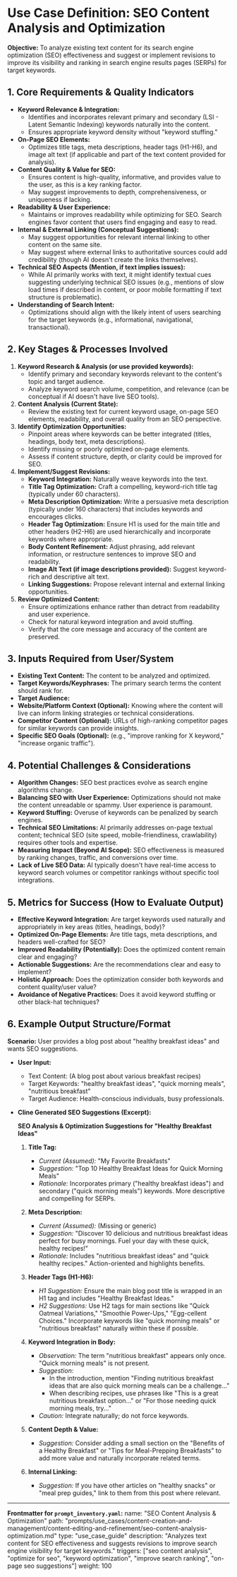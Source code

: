 # Use Case Definition: SEO Content Analysis and Optimization

**Objective:** To analyze existing text content for its search engine optimization (SEO) effectiveness and suggest or implement revisions to improve its visibility and ranking in search engine results pages (SERPs) for target keywords.

## 1. Core Requirements & Quality Indicators

*   **Keyword Relevance & Integration:**
    *   Identifies and incorporates relevant primary and secondary (LSI - Latent Semantic Indexing) keywords naturally into the content.
    *   Ensures appropriate keyword density without "keyword stuffing."
*   **On-Page SEO Elements:**
    *   Optimizes title tags, meta descriptions, header tags (H1-H6), and image alt text (if applicable and part of the text content provided for analysis).
*   **Content Quality & Value for SEO:**
    *   Ensures content is high-quality, informative, and provides value to the user, as this is a key ranking factor.
    *   May suggest improvements to depth, comprehensiveness, or uniqueness if lacking.
*   **Readability & User Experience:**
    *   Maintains or improves readability while optimizing for SEO. Search engines favor content that users find engaging and easy to read.
*   **Internal & External Linking (Conceptual Suggestions):**
    *   May suggest opportunities for relevant internal linking to other content on the same site.
    *   May suggest where external links to authoritative sources could add credibility (though AI doesn't create the links themselves).
*   **Technical SEO Aspects (Mention, if text implies issues):**
    *   While AI primarily works with text, it might identify textual cues suggesting underlying technical SEO issues (e.g., mentions of slow load times if described in content, or poor mobile formatting if text structure is problematic).
*   **Understanding of Search Intent:**
    *   Optimizations should align with the likely intent of users searching for the target keywords (e.g., informational, navigational, transactional).

## 2. Key Stages & Processes Involved

1.  **Keyword Research & Analysis (or use provided keywords):**
    *   Identify primary and secondary keywords relevant to the content's topic and target audience.
    *   Analyze keyword search volume, competition, and relevance (can be conceptual if AI doesn't have live SEO tools).
2.  **Content Analysis (Current State):**
    *   Review the existing text for current keyword usage, on-page SEO elements, readability, and overall quality from an SEO perspective.
3.  **Identify Optimization Opportunities:**
    *   Pinpoint areas where keywords can be better integrated (titles, headings, body text, meta descriptions).
    *   Identify missing or poorly optimized on-page elements.
    *   Assess if content structure, depth, or clarity could be improved for SEO.
4.  **Implement/Suggest Revisions:**
    *   **Keyword Integration:** Naturally weave keywords into the text.
    *   **Title Tag Optimization:** Craft a compelling, keyword-rich title tag (typically under 60 characters).
    *   **Meta Description Optimization:** Write a persuasive meta description (typically under 160 characters) that includes keywords and encourages clicks.
    *   **Header Tag Optimization:** Ensure H1 is used for the main title and other headers (H2-H6) are used hierarchically and incorporate keywords where appropriate.
    *   **Body Content Refinement:** Adjust phrasing, add relevant information, or restructure sentences to improve SEO and readability.
    *   **Image Alt Text (if image descriptions provided):** Suggest keyword-rich and descriptive alt text.
    *   **Linking Suggestions:** Propose relevant internal and external linking opportunities.
5.  **Review Optimized Content:**
    *   Ensure optimizations enhance rather than detract from readability and user experience.
    *   Check for natural keyword integration and avoid stuffing.
    *   Verify that the core message and accuracy of the content are preserved.

## 3. Inputs Required from User/System

*   **Existing Text Content:** The content to be analyzed and optimized.
*   **Target Keywords/Keyphrases:** The primary search terms the content should rank for.
*   **Target Audience:**
*   **Website/Platform Context (Optional):** Knowing where the content will live can inform linking strategies or technical considerations.
*   **Competitor Content (Optional):** URLs of high-ranking competitor pages for similar keywords can provide insights.
*   **Specific SEO Goals (Optional):** (e.g., "improve ranking for X keyword," "increase organic traffic").

## 4. Potential Challenges & Considerations

*   **Algorithm Changes:** SEO best practices evolve as search engine algorithms change.
*   **Balancing SEO with User Experience:** Optimizations should not make the content unreadable or spammy. User experience is paramount.
*   **Keyword Stuffing:** Overuse of keywords can be penalized by search engines.
*   **Technical SEO Limitations:** AI primarily addresses on-page textual content; technical SEO (site speed, mobile-friendliness, crawlability) requires other tools and expertise.
*   **Measuring Impact (Beyond AI Scope):** SEO effectiveness is measured by ranking changes, traffic, and conversions over time.
*   **Lack of Live SEO Data:** AI typically doesn't have real-time access to keyword search volumes or competitor rankings without specific tool integrations.

## 5. Metrics for Success (How to Evaluate Output)

*   **Effective Keyword Integration:** Are target keywords used naturally and appropriately in key areas (titles, headings, body)?
*   **Optimized On-Page Elements:** Are title tags, meta descriptions, and headers well-crafted for SEO?
*   **Improved Readability (Potentially):** Does the optimized content remain clear and engaging?
*   **Actionable Suggestions:** Are the recommendations clear and easy to implement?
*   **Holistic Approach:** Does the optimization consider both keywords and content quality/user value?
*   **Avoidance of Negative Practices:** Does it avoid keyword stuffing or other black-hat techniques?

## 6. Example Output Structure/Format
**Scenario:** User provides a blog post about "healthy breakfast ideas" and wants SEO suggestions.
*   **User Input:**
    *   Text Content: (A blog post about various breakfast recipes)
    *   Target Keywords: "healthy breakfast ideas", "quick morning meals", "nutritious breakfast"
    *   Target Audience: Health-conscious individuals, busy professionals.

*   **Cline Generated SEO Suggestions (Excerpt):**

    **SEO Analysis & Optimization Suggestions for "Healthy Breakfast Ideas"**

    1.  **Title Tag:**
        *   *Current (Assumed):* "My Favorite Breakfasts"
        *   *Suggestion:* "Top 10 Healthy Breakfast Ideas for Quick Morning Meals"
        *   *Rationale:* Incorporates primary ("healthy breakfast ideas") and secondary ("quick morning meals") keywords. More descriptive and compelling for SERPs.

    2.  **Meta Description:**
        *   *Current (Assumed):* (Missing or generic)
        *   *Suggestion:* "Discover 10 delicious and nutritious breakfast ideas perfect for busy mornings. Fuel your day with these quick, healthy recipes!"
        *   *Rationale:* Includes "nutritious breakfast ideas" and "quick healthy recipes." Action-oriented and highlights benefits.

    3.  **Header Tags (H1-H6):**
        *   *H1 Suggestion:* Ensure the main blog post title is wrapped in an H1 tag and includes "Healthy Breakfast Ideas."
        *   *H2 Suggestions:* Use H2 tags for main sections like "Quick Oatmeal Variations," "Smoothie Power-Ups," "Egg-cellent Choices." Incorporate keywords like "quick morning meals" or "nutritious breakfast" naturally within these if possible.

    4.  **Keyword Integration in Body:**
        *   *Observation:* The term "nutritious breakfast" appears only once. "Quick morning meals" is not present.
        *   *Suggestion:*
            *   In the introduction, mention "Finding nutritious breakfast ideas that are also quick morning meals can be a challenge..."
            *   When describing recipes, use phrases like "This is a great nutritious breakfast option..." or "For those needing quick morning meals, try..."
        *   *Caution:* Integrate naturally; do not force keywords.

    5.  **Content Depth & Value:**
        *   *Suggestion:* Consider adding a small section on the "Benefits of a Healthy Breakfast" or "Tips for Meal-Prepping Breakfasts" to add more value and naturally incorporate related terms.

    6.  **Internal Linking:**
        *   *Suggestion:* If you have other articles on "healthy snacks" or "meal prep guides," link to them from this post where relevant.

---
**Frontmatter for `prompt_inventory.yaml`:**
name: "SEO Content Analysis & Optimization"
path: "prompts/use_cases/content-creation-and-management/content-editing-and-refinement/seo-content-analysis-optimization.md"
type: "use_case_guide"
description: "Analyzes text content for SEO effectiveness and suggests revisions to improve search engine visibility for target keywords."
triggers: ["seo content analysis", "optimize for seo", "keyword optimization", "improve search ranking", "on-page seo suggestions"]
weight: 100
